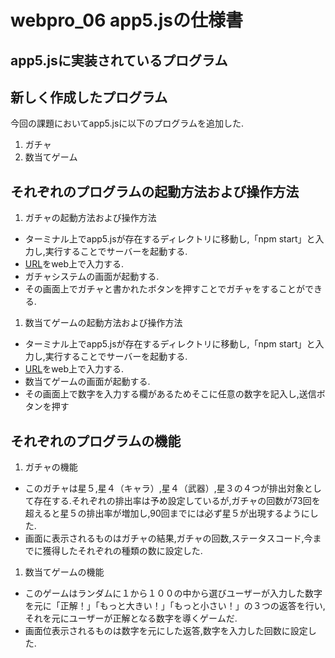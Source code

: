 # webpro_06 app5.jsの仕様書
## app5.jsに実装されているプログラム
## 新しく作成したプログラム
今回の課題においてapp5.jsに以下のプログラムを追加した.
1. ガチャ
1. 数当てゲーム
## それぞれのプログラムの起動方法および操作方法
1. ガチャの起動方法および操作方法
* ターミナル上でapp5.jsが存在するディレクトリに移動し,「npm start」と入力し,実行することでサーバーを起動する.
* [URL](http://localhost:8080/gatya)をweb上で入力する.
* ガチャシステムの画面が起動する.
* その画面上でガチャと書かれたボタンを押すことでガチャをすることができる.
1. 数当てゲームの起動方法および操作方法
* ターミナル上でapp5.jsが存在するディレクトリに移動し,「npm start」と入力し,実行することでサーバーを起動する.
* [URL](http://localhost:8080/find_number)をweb上で入力する.
* 数当てゲームの画面が起動する.
* その画面上で数字を入力する欄があるためそこに任意の数字を記入し,送信ボタンを押す
## それぞれのプログラムの機能
1. ガチャの機能
* このガチャは星５,星４（キャラ）,星４（武器）,星３の４つが排出対象として存在する.それぞれの排出率は予め設定しているが,ガチャの回数が73回を超えると星５の排出率が増加し,90回までには必ず星５が出現するようにした.
* 画面に表示されるものはガチャの結果,ガチャの回数,ステータスコード,今までに獲得したそれぞれの種類の数に設定した.
1. 数当てゲームの機能
* このゲームはランダムに１から１００の中から選びユーザーが入力した数字を元に「正解！」「もっと大きい！」「もっと小さい！」の３つの返答を行い,それを元にユーザーが正解となる数字を導くゲームだ.
* 画面位表示されるものは数字を元にした返答,数字を入力した回数に設定した.
